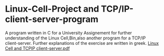 # Linux-Cell-Project and TCP/IP-client-server-program
A program written in C for a University Assignement for further understanding of the Linux Cell,Bin,also another program for a TCP/IP client-server. Further explanations of the exercise are written in greek.
[Linux Cell and TCPIP client-server.pdf](https://github.com/user-attachments/files/19827171/Linux.Cell.and.TCPIP.client-server.pdf)
